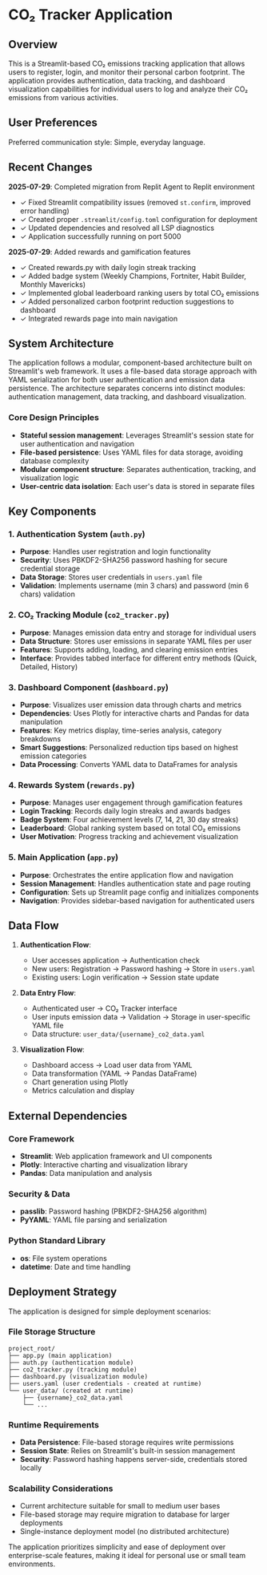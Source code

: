 # CO₂ Tracker Application

## Overview

This is a Streamlit-based CO₂ emissions tracking application that allows users to register, login, and monitor their personal carbon footprint. The application provides authentication, data tracking, and dashboard visualization capabilities for individual users to log and analyze their CO₂ emissions from various activities.

## User Preferences

Preferred communication style: Simple, everyday language.

## Recent Changes

**2025-07-29**: Completed migration from Replit Agent to Replit environment
- ✓ Fixed Streamlit compatibility issues (removed `st.confirm`, improved error handling)
- ✓ Created proper `.streamlit/config.toml` configuration for deployment
- ✓ Updated dependencies and resolved all LSP diagnostics
- ✓ Application successfully running on port 5000

**2025-07-29**: Added rewards and gamification features
- ✓ Created rewards.py with daily login streak tracking
- ✓ Added badge system (Weekly Champions, Fortniter, Habit Builder, Monthly Mavericks)
- ✓ Implemented global leaderboard ranking users by total CO₂ emissions
- ✓ Added personalized carbon footprint reduction suggestions to dashboard
- ✓ Integrated rewards page into main navigation

## System Architecture

The application follows a modular, component-based architecture built on Streamlit's web framework. It uses a file-based data storage approach with YAML serialization for both user authentication and emission data persistence. The architecture separates concerns into distinct modules: authentication management, data tracking, and dashboard visualization.

### Core Design Principles
- **Stateful session management**: Leverages Streamlit's session state for user authentication and navigation
- **File-based persistence**: Uses YAML files for data storage, avoiding database complexity
- **Modular component structure**: Separates authentication, tracking, and visualization logic
- **User-centric data isolation**: Each user's data is stored in separate files

## Key Components

### 1. Authentication System (`auth.py`)
- **Purpose**: Handles user registration and login functionality
- **Security**: Uses PBKDF2-SHA256 password hashing for secure credential storage
- **Data Storage**: Stores user credentials in `users.yaml` file
- **Validation**: Implements username (min 3 chars) and password (min 6 chars) validation

### 2. CO₂ Tracking Module (`co2_tracker.py`)
- **Purpose**: Manages emission data entry and storage for individual users
- **Data Structure**: Stores user emissions in separate YAML files per user
- **Features**: Supports adding, loading, and clearing emission entries
- **Interface**: Provides tabbed interface for different entry methods (Quick, Detailed, History)

### 3. Dashboard Component (`dashboard.py`)
- **Purpose**: Visualizes user emission data through charts and metrics
- **Dependencies**: Uses Plotly for interactive charts and Pandas for data manipulation
- **Features**: Key metrics display, time-series analysis, category breakdowns
- **Smart Suggestions**: Personalized reduction tips based on highest emission categories
- **Data Processing**: Converts YAML data to DataFrames for analysis

### 4. Rewards System (`rewards.py`)
- **Purpose**: Manages user engagement through gamification features
- **Login Tracking**: Records daily login streaks and awards badges
- **Badge System**: Four achievement levels (7, 14, 21, 30 day streaks)
- **Leaderboard**: Global ranking system based on total CO₂ emissions
- **User Motivation**: Progress tracking and achievement visualization

### 5. Main Application (`app.py`)
- **Purpose**: Orchestrates the entire application flow and navigation
- **Session Management**: Handles authentication state and page routing
- **Configuration**: Sets up Streamlit page config and initializes components
- **Navigation**: Provides sidebar-based navigation for authenticated users

## Data Flow

1. **Authentication Flow**:
   - User accesses application → Authentication check
   - New users: Registration → Password hashing → Store in `users.yaml`
   - Existing users: Login verification → Session state update

2. **Data Entry Flow**:
   - Authenticated user → CO₂ Tracker interface
   - User inputs emission data → Validation → Storage in user-specific YAML file
   - Data structure: `user_data/{username}_co2_data.yaml`

3. **Visualization Flow**:
   - Dashboard access → Load user data from YAML
   - Data transformation (YAML → Pandas DataFrame)
   - Chart generation using Plotly
   - Metrics calculation and display

## External Dependencies

### Core Framework
- **Streamlit**: Web application framework and UI components
- **Plotly**: Interactive charting and visualization library
- **Pandas**: Data manipulation and analysis

### Security & Data
- **passlib**: Password hashing (PBKDF2-SHA256 algorithm)
- **PyYAML**: YAML file parsing and serialization

### Python Standard Library
- **os**: File system operations
- **datetime**: Date and time handling

## Deployment Strategy

The application is designed for simple deployment scenarios:

### File Storage Structure
```
project_root/
├── app.py (main application)
├── auth.py (authentication module)
├── co2_tracker.py (tracking module)
├── dashboard.py (visualization module)
├── users.yaml (user credentials - created at runtime)
└── user_data/ (created at runtime)
    ├── {username}_co2_data.yaml
    └── ...
```

### Runtime Requirements
- **Data Persistence**: File-based storage requires write permissions
- **Session State**: Relies on Streamlit's built-in session management
- **Security**: Password hashing happens server-side, credentials stored locally

### Scalability Considerations
- Current architecture suitable for small to medium user bases
- File-based storage may require migration to database for larger deployments
- Single-instance deployment model (no distributed architecture)

The application prioritizes simplicity and ease of deployment over enterprise-scale features, making it ideal for personal use or small team environments.